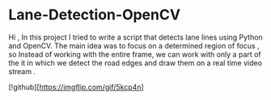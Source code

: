 # Lane-Detection-OpenCV
Hi ,
In this project I tried to write a script that detects lane lines using Python and OpenCV. 
The main idea was to focus on a determined region of focus , so Instead of working with the entire frame, we can work with only a part of the it in which we detect the road edges and draw them on a real time video stream . 

[!github][https://imgflip.com/gif/5kcp4n]

